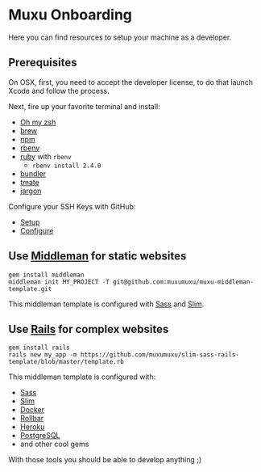 # Muxu Onboarding

Here you can find resources to setup your machine as a developer.

## Prerequisites

On OSX, first, you need to accept the developer license, to do that launch Xcode and follow the process.

Next, fire up your favorite terminal and install:

  - [Oh my zsh](https://github.com/robbyrussell/oh-my-zsh)
  - [brew](https://brew.sh/index_fr.html)
  - [npm](https://www.npmjs.com/)
  - [rbenv](https://github.com/rbenv/rbenv)
  - [ruby](https://www.ruby-lang.org/fr/) with `rbenv`
  	- `rbenv install 2.4.0`
  - [bundler](http://bundler.io)
  - [tmate](https://tmate.io/)
  - [jargon](https://github.com/muxumuxu/jargon)

Configure your SSH Keys with GitHub:

  - [Setup](https://help.github.com/articles/generating-a-new-ssh-key-and-adding-it-to-the-ssh-agent/)
  - [Configure](https://help.github.com/articles/adding-a-new-ssh-key-to-your-github-account/)

## Use [Middleman](https://github.com/muxumuxu/knowledge_base/blob/master/middleman.md) for static websites

```
gem install middleman
middleman init MY_PROJECT -T git@github.com:muxumuxu/muxu-middleman-template.git
```

This middleman template is configured with [Sass](http://sass-lang.com/) and [Slim](http://slim-lang.com/).

## Use [Rails](http://rubyonrails.org/) for complex websites

```
gem install rails
rails new my_app -m https://github.com/muxumuxu/slim-sass-rails-template/blob/master/template.rb
```

This middleman template is configured with:

  - [Sass](http://sass-lang.com/)
  - [Slim](http://slim-lang.com/)
  - [Docker](https://www.docker.com/)
  - [Rollbar](https://rollbar.com/)
  - [Heroku](https://heroku.com/)
  - [PostgreSQL](https://www.postgresql.org/)
  - and other cool gems

With those tools you should be able to develop anything ;)
